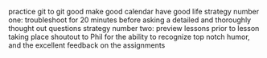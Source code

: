 practice git to git good
make good calendar have good life
strategy number one: troubleshoot for 20 minutes before asking a detailed and thoroughly thought out questions
strategy number two: preview lessons prior to lesson taking place
shoutout to Phil for the ability to recognize top notch humor, and the excellent feedback on the assignments
